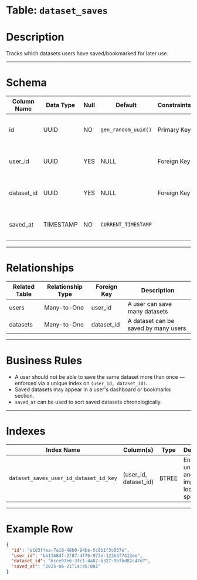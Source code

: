 # Table: `dataset_saves`

# Description

Tracks which datasets users have saved/bookmarked for later use.

---

# Schema

| Column Name | Data Type | Null | Default             | Constraints | Description                               |
| ----------- | --------- | ---- | ------------------- | ----------- | ----------------------------------------- |
| id          | UUID      | NO   | `gen_random_uuid()` | Primary Key | Unique identifier for the save record     |
| user_id     | UUID      | YES  | NULL                | Foreign Key | References the user who saved the dataset |
| dataset_id  | UUID      | YES  | NULL                | Foreign Key | References the dataset that was saved     |
| saved_at    | TIMESTAMP | NO   | `CURRENT_TIMESTAMP` |             | Timestamp when the dataset was saved      |

---

# Relationships

| Related Table | Relationship Type | Foreign Key | Description                          |
| ------------- | ----------------- | ----------- | ------------------------------------ |
| users         | Many-to-One       | user_id     | A user can save many datasets        |
| datasets      | Many-to-One       | dataset_id  | A dataset can be saved by many users |

---

# Business Rules

* A user should not be able to save the same dataset more than once — enforced via a unique index on `(user_id, dataset_id)`.
* Saved datasets may appear in a user's dashboard or bookmarks section.
* `saved_at` can be used to sort saved datasets chronologically.

---

# Indexes

| Index Name                             | Column(s)               | Type  | Description                                  |
| -------------------------------------- | ----------------------- | ----- | -------------------------------------------- |
| `dataset_saves_user_id_dataset_id_key` | (user_id, dataset_id)   | BTREE | Ensures uniqueness and improves lookup speed |

---

# Example Row

```json
{
  "id": "e1d3ffea-7a18-48b0-94be-5c8b1f3c037e",
  "user_id": "bb13b8df-2f87-4f76-973e-123b5f7412ee",
  "dataset_id": "6cce97e6-3fc1-4a87-b327-95fbd82c47d7",
  "saved_at": "2025-06-21T14:45:00Z"
}
```